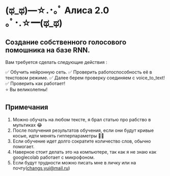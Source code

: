# (ಥ_ಥ)━☆.･｡ﾟ Алиса 2.0 ｡ﾟ･.☆━(ಥ_ಥ)

## Создание собственного голосового помошника на базе RNN. 

Вам требуется сделать следующие действия : 

✅ Обучить нейронную сеть. 
✅ Проверить работоспособность её в текстовом режиме. 
✅ Далее берем проверку  соединяем с voice_to_text! 
✅ Проверить как работает!  
⭐ Вы великолепны! 

## Примечания 

1. Можно обучать на любом тексте, я брал статью про рабство в мультиках 😂
2. После получения результатов обучения, если они будут кривые косые, идти менять гипперпараметры 🙇‍♂️
3. Если обучение идет долго сократите количество слов, обычно помогает. 
4. Наверное стоит делать это на компьютере, так как я не знаю как googlecolab работает с микрофоном. 
5. Если будут трудности можно писать мне в личку или на почту(changs.yui@mail.ru)